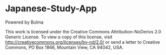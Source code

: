 # Japanese-Study-App



Powered by Bulma 

This work is licensed under the Creative Commons Attribution-NoDerivs 2.0 Generic License. To view a copy of this license, visit http://creativecommons.org/licenses/by-nd/2.0/ or send a letter to Creative Commons, PO Box 1866, Mountain View, CA 94042, USA.